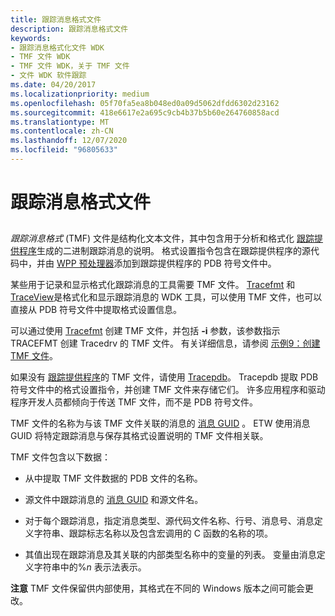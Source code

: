 ```yaml
---
title: 跟踪消息格式文件
description: 跟踪消息格式文件
keywords:
- 跟踪消息格式化文件 WDK
- TMF 文件 WDK
- TMF 文件 WDK，关于 TMF 文件
- 文件 WDK 软件跟踪
ms.date: 04/20/2017
ms.localizationpriority: medium
ms.openlocfilehash: 05f70fa5ea8b048ed0a09d5062dfdd6302d23162
ms.sourcegitcommit: 418e6617e2a695c9cb4b37b5b60e264760858acd
ms.translationtype: MT
ms.contentlocale: zh-CN
ms.lasthandoff: 12/07/2020
ms.locfileid: "96805633"
---
```

# <a name="trace-message-format-file"></a>跟踪消息格式文件


## <span id="ddk_trace_message_format_file_tools"></span><span id="DDK_TRACE_MESSAGE_FORMAT_FILE_TOOLS"></span>


*跟踪消息格式* (TMF) 文件是结构化文本文件，其中包含用于分析和格式化 [跟踪提供程序](trace-provider.md)生成的二进制跟踪消息的说明。 格式设置指令包含在跟踪提供程序的源代码中，并由 [WPP 预处理器](wpp-preprocessor.md)添加到跟踪提供程序的 PDB 符号文件中。

某些用于记录和显示格式化跟踪消息的工具需要 TMF 文件。 [Tracefmt](tracefmt.md) 和 [TraceView](traceview.md)是格式化和显示跟踪消息的 WDK 工具，可以使用 TMF 文件，也可以直接从 PDB 符号文件中提取格式设置信息。

可以通过使用 [Tracefmt](./tracefmt.md) 创建 TMF 文件，并包括 **-i** 参数，该参数指示 TRACEFMT 创建 Tracedrv 的 TMF 文件。 有关详细信息，请参阅 [示例9：创建 TMF 文件](./example-9--creating-a-tmf-file.md)。

如果没有 [跟踪提供程序](trace-provider.md)的 TMF 文件，请使用 [Tracepdb](tracepdb.md)。 Tracepdb 提取 PDB 符号文件中的格式设置指令，并创建 TMF 文件来存储它们。 许多应用程序和驱动程序开发人员都倾向于传送 TMF 文件，而不是 PDB 符号文件。

TMF 文件的名称为与该 TMF 文件关联的消息的 [消息 GUID](message-guid.md) 。 ETW 使用消息 GUID 将特定跟踪消息与保存其格式设置说明的 TMF 文件相关联。

TMF 文件包含以下数据：

-   从中提取 TMF 文件数据的 PDB 文件的名称。

-   源文件中跟踪消息的 [消息 GUID](message-guid.md) 和源文件名。

-   对于每个跟踪消息，指定消息类型、源代码文件名称、行号、消息号、消息定义字符串、跟踪标志名称以及包含宏调用的 C 函数的名称的项。

-   其值出现在跟踪消息及其关联的内部类型名称中的变量的列表。 变量由消息定义字符串中的%*n* 表示法表示。

**注意**  TMF 文件保留供内部使用，其格式在不同的 Windows 版本之间可能会更改。

 

 

